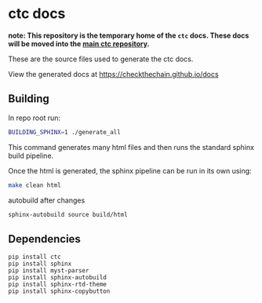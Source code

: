 
# ctc docs

**note: This repository is the temporary home of the `ctc` docs. These docs will be moved into the [main ctc repository](https://github.com/fei-protocol/checkthechain).**

These are the source files used to generate the ctc docs.

View the generated docs at https://checkthechain.github.io/docs

## Building

In repo root run:
```bash
BUILDING_SPHINX=1 ./generate_all
```

This command generates many html files and then runs the standard sphinx build pipeline.

Once the html is generated, the sphinx pipeline can be run in its own using:

```bash
make clean html
```

autobuild after changes
```bash
sphinx-autobuild source build/html
```

## Dependencies
```
pip install ctc
pip install sphinx
pip install myst-parser
pip install sphinx-autobuild
pip install sphinx-rtd-theme
pip install sphinx-copybutton
```
